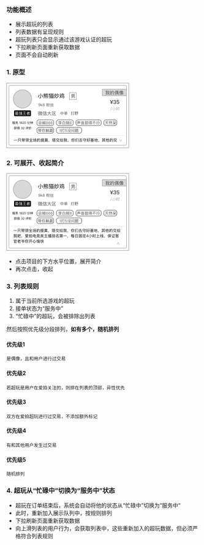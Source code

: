 ### 功能概述
* 展示超玩的列表
* 列表数据有呈现规则
* 超玩列表只会显示通过该游戏认证的超玩
* 下拉刷新页面重新获取数据
* 页面不会自动刷新


### 1. 原型
![](img/对象-超玩列表.jpg)

### 2. 可展开、收起简介
![](img/对象-超玩列表-展开.jpg)

* 点击项目的下方水平位置，展开简介
* 再次点击，收起

### 3. 列表规则

1. 属于当前所选游戏的超玩
2. 接单状态为“服务中”
3. “忙碌中”的超玩，会被排除出列表

然后按照优先级分段排列，**如有多个，随机排列**

#### 优先级1
	是偶像，且和用户进行过交易

#### 优先级2
	若超玩是用户在爱拍关注的，则排在列表的顶部，异性优先
#### 优先级3
	双方在爱拍超玩进行过交易，不添加额外标记
#### 优先级4
	有和其他用户发生过交易
#### 优先级5
	随机排列

### 4. 超玩从“忙碌中”切换为“服务中”状态
* 超玩在订单结束后，系统会自动将他的状态从“忙碌中”切换为“服务中“ 
* 此时，重新加入展示队列中，按规则排列
* 下拉刷新页面重新获取数据
* 向上滑列表的用户行为，会获取列表中，这些重新加入的超玩数据，但必须严格符合列表规则